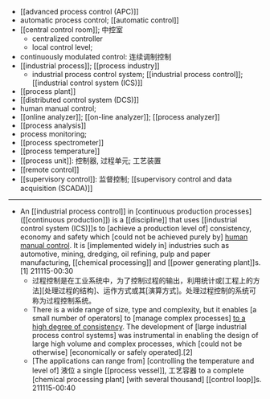 - [[advanced process control (APC)]]
- automatic process control; [[automatic control]]
- [[central control room]]; 中控室
    - centralized controller
    - local control level; 
- continuously modulated control: 连续调制控制
- [[industrial process]]; [[process industry]]
    - industrial process control system; [[industrial process control]]; [[industrial control system (ICS)]]
- [[process plant]]
- [[distributed control system (DCS)]]
- human manual control;
- [[online analyzer]]; [[on-line analyzer]]; [[process analyzer]]
- [[process analysis]]
- process monitoring; 
- [[process spectrometer]]
- [[process temperature]]
- [[process unit]]: 控制器, 过程单元; 工艺装置
- [[remote control]]
- [[supervisory control]]: 监督控制; [[supervisory control and data acquisition (SCADA)]]
- ---
- An [[industrial process control]] in [continuous production processes]([[continuous production]]) is a [[discipline]] that uses [[industrial control system (ICS)]]s to [achieve a production level of] consistency, economy and safety which [could not be achieved purely by] [human manual control](((3KVbVs8Tq))). It is [implemented widely in] industries such as automotive, mining, dredging, oil refining, pulp and paper manufacturing, [[chemical processing]] and [[power generating plant]]s.[1]
211115-00:30
    - 过程控制是在工业系统中，为了控制过程的输出，利用统计或[工程上的方法][处理过程的结构]、运作方式或其[演算方式]。处理过程控制的系统可称为过程控制系统。
    - There is a wide range of size, type and complexity, but it enables [a small number of operators] to [manage complex processes] [to a high degree of consistency]([[consistency]]). The development of [large industrial process control systems] was instrumental in enabling the design of large high volume and complex processes, which [could not be otherwise] [economically or safely operated].[2]
    - [The applications can range from] [controlling the temperature and level of] 液位 a single [[process vessel]], 工艺容器 to a complete [chemical processing plant] [with several thousand] [[control loop]]s.
211115-00:40
